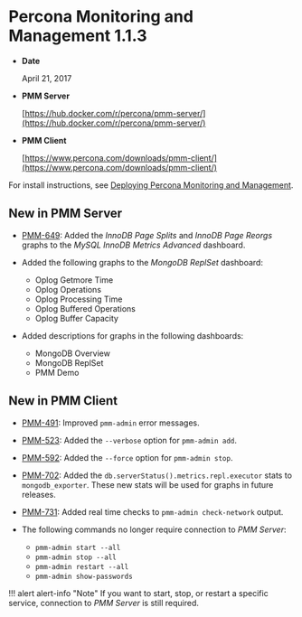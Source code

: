 # Percona Monitoring and Management 1.1.3

* **Date**

    April 21, 2017

* **PMM Server**

    [https://hub.docker.com/r/percona/pmm-server/](https://hub.docker.com/r/percona/pmm-server/)

* **PMM Client**

    [https://www.percona.com/downloads/pmm-client/](https://www.percona.com/downloads/pmm-client/)

For install instructions, see [Deploying Percona Monitoring and Management](../deploy/index.md).

## New in PMM Server

* [PMM-649](https://jira.percona.com/browse/PMM-649): Added the *InnoDB Page Splits* and *InnoDB Page Reorgs* graphs to the *MySQL InnoDB Metrics Advanced* dashboard.

* Added the following graphs to the *MongoDB ReplSet* dashboard:

    * Oplog Getmore Time
    * Oplog Operations
    * Oplog Processing Time
    * Oplog Buffered Operations
    * Oplog Buffer Capacity

* Added descriptions for graphs in the following dashboards:

    * MongoDB Overview
    * MongoDB ReplSet
    * PMM Demo

## New in PMM Client

* [PMM-491](https://jira.percona.com/browse/PMM-491): Improved `pmm-admin` error messages.
* [PMM-523](https://jira.percona.com/browse/PMM-523): Added the `--verbose` option for `pmm-admin add`.
* [PMM-592](https://jira.percona.com/browse/PMM-592): Added the `--force` option for `pmm-admin stop`.
* [PMM-702](https://jira.percona.com/browse/PMM-702): Added the `db.serverStatus().metrics.repl.executor` stats to `mongodb_exporter`. These new stats will be used for graphs in future releases.
* [PMM-731](https://jira.percona.com/browse/PMM-731): Added real time checks to `pmm-admin check-network` output.
* The following commands no longer require connection to *PMM Server*:

    * `pmm-admin start --all`
    * `pmm-admin stop --all`
    * `pmm-admin restart --all`
    * `pmm-admin show-passwords`

!!! alert alert-info "Note"
    If you want to start, stop, or restart a specific service, connection to *PMM Server* is still required.
